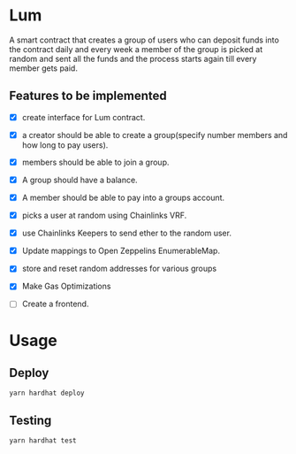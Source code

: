 # Lum

 A smart contract that creates a group of users who can deposit funds into the contract
 daily and every week a member of the group is picked at random and sent all the funds and the process starts again till 
 every member gets paid.


## Features to be implemented
- [X] create interface for Lum contract.
- [X] a creator should be able to create a group(specify number members and how long to pay users).
- [X] members should be able to join a group.
- [X] A group should have a balance.
- [X] A member should be able to pay into a groups account.
- [X] picks a user at random using Chainlinks VRF.
- [X] use Chainlinks Keepers to send ether to the random user.
- [X] Update mappings to Open Zeppelins EnumerableMap.
- [X] store and reset random addresses for various groups
- [X] Make Gas Optimizations
- [ ] Create a frontend.


# Usage 

## Deploy
```
yarn hardhat deploy
```

## Testing 
```
yarn hardhat test
```


